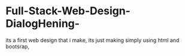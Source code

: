 # Full-Stack-Web-Design-DialogHening-
its a first web design that i make, its just making simply using html and bootsrap, 
